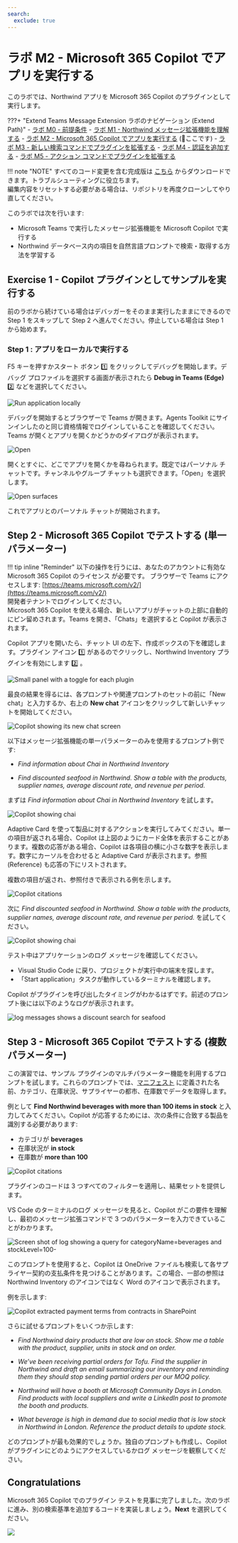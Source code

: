 ```yaml
---
search:
  exclude: true
---
```

# ラボ M2 - Microsoft 365 Copilot でアプリを実行する
このラボでは、Northwind アプリを Microsoft 365 Copilot のプラグインとして実行します。 

???+ "Extend Teams Message Extension ラボのナビゲーション (Extend Path)"
    - [ラボ M0 - 前提条件](/copilot-camp/pages/extend-message-ext/00-prerequisites) 
    - [ラボ M1 - Northwind メッセージ拡張機能を理解する](/copilot-camp/pages/extend-message-ext/01-nw-teams-app) 
    - [ラボ M2 - Microsoft 365 Copilot でアプリを実行する](/copilot-camp/pages/extend-message-ext/02-nw-plugin) (📍ここです)
    - [ラボ M3 - 新しい検索コマンドでプラグインを拡張する](/copilot-camp/pages/extend-message-ext/03-enhance-nw-plugin)
    - [ラボ M4 - 認証を追加する](/copilot-camp/pages/extend-message-ext/04-add-authentication) 
    - [ラボ M5 - アクション コマンドでプラグインを拡張する](/copilot-camp/pages/extend-message-ext/05-add-action) 

!!! note "NOTE"
    すべてのコード変更を含む完成版は [こちら](https://github.com/microsoft/copilot-camp/tree/main/src/extend-message-ext/Lab01-Run-NW-Teams/Northwind/) からダウンロードできます。トラブルシューティングに役立ちます。  
    編集内容をリセットする必要がある場合は、リポジトリを再度クローンしてやり直してください。

このラボでは次を行います:

- Microsoft Teams で実行したメッセージ拡張機能を Microsoft Copilot で実行する  
- Northwind データベース内の項目を自然言語プロンプトで検索・取得する方法を学習する 


## Exercise 1 - Copilot プラグインとしてサンプルを実行する

前のラボから続けている場合はデバッガーをそのまま実行したままにできるので Step 1 をスキップして Step 2 へ進んでください。停止している場合は Step 1 から始めます。 

### Step 1 : アプリをローカルで実行する

F5 キーを押すかスタート ボタン 1️⃣ をクリックしてデバッグを開始します。デバッグ プロファイルを選択する画面が表示されたら **Debug in Teams (Edge)** 2️⃣ などを選択してください。

![Run application locally](../../assets/images/extend-message-ext-01/02-02-Run-Project-01.png)

デバッグを開始するとブラウザーで Teams が開きます。Agents Toolkit にサインインしたのと同じ資格情報でログインしていることを確認してください。  
Teams が開くとアプリを開くかどうかのダイアログが表示されます。 

![Open](../../assets/images/extend-message-ext-01/nw-open.png)

開くとすぐに、どこでアプリを開くかを尋ねられます。既定ではパーソナル チャットです。チャンネルやグループ チャットも選択できます。「Open」を選択します。

![Open surfaces](../../assets/images/extend-message-ext-01/nw-open-2.png)

これでアプリとのパーソナル チャットが開始されます。

## Step 2 - Microsoft 365 Copilot でテストする (単一パラメーター)
!!! tip inline "Reminder"
    以下の操作を行うには、あなたのアカウントに有効な Microsoft 365 Copilot のライセンス が必要です。
ブラウザーで Teams にアクセスします: [https://teams.microsoft.com/v2/](https://teams.microsoft.com/v2/)  
開発者テナントでログインしてください。  
Microsoft 365 Copilot を使える場合、新しいアプリがチャットの上部に自動的にピン留めされます。Teams を開き、「Chats」を選択すると Copilot が表示されます。



Copilot アプリを開いたら、チャット UI の左下、作成ボックスの下を確認します。プラグイン アイコン 1️⃣ があるのでクリックし、Northwind Inventory プラグインを有効にします 2️⃣ 。

![Small panel with a toggle for each plugin](../../assets/images/extend-message-ext-02/03-02-Plugin-Panel.png)

最良の結果を得るには、各プロンプトや関連プロンプトのセットの前に「New chat」と入力するか、右上の **New chat** アイコンをクリックして新しいチャットを開始してください。

![Copilot showing its new chat screen](../../assets/images/extend-message-ext-02/03-01-New-Chat.png)

以下はメッセージ拡張機能の単一パラメーターのみを使用するプロンプト例です:

* *Find information about Chai in Northwind Inventory*

* *Find discounted seafood in Northwind. Show a table with the products, supplier names, average discount rate, and revenue per period.*

まずは *Find information about Chai in Northwind Inventory* を試します。

![Copilot showing chai](../../assets/images/extend-message-ext-02/copilot-response.png)

Adaptive Card を使って製品に対するアクションを実行してみてください。単一の項目が返される場合、Copilot は上図のようにカード全体を表示することがあります。複数の応答がある場合、Copilot は各項目の横に小さな数字を表示します。数字にカーソルを合わせると Adaptive Card が表示されます。参照 (Reference) も応答の下にリストされます。

複数の項目が返され、参照付きで表示される例を示します。

![Copilot citations](../../assets/images/extend-message-ext-02/citations.png)

次に *Find discounted seafood in Northwind. Show a table with the products, supplier names, average discount rate, and revenue per period.* を試してください。

![Copilot showing chai](../../assets/images/extend-message-ext-02/table.png)

テスト中はアプリケーションのログ メッセージを確認してください。
- Visual Studio Code に戻り、プロジェクトが実行中の端末を探します。
- 「Start application」タスクが動作しているターミナルを確認します。

Copilot がプラグインを呼び出したタイミングがわかるはずです。前述のプロンプト後には以下のようなログが表示されます。

![log messages shows a discount search for seafood](../../assets/images/extend-message-ext-02/vscode-log.png)



## Step 3 - Microsoft 365 Copilot でテストする (複数パラメーター)

この演習では、サンプル プラグインのマルチパラメーター機能を利用するプロンプトを試します。これらのプロンプトでは、[マニフェスト](https://github.com/microsoft/copilot-camp/tree/main/src/extend-message-ext/Lab01-Run-NW-Teams/Northwind/appPackage/manifest.json) に定義された名前、カテゴリ、在庫状況、サプライヤーの都市、在庫数でデータを取得します。

例として **Find Northwind beverages with more than 100 items in stock** と入力してみてください。Copilot が応答するためには、次の条件に合致する製品を識別する必要があります:

* カテゴリが **beverages**
* 在庫状況が **in stock**
* 在庫数が **more than 100**

![Copilot citations](../../assets/images/extend-message-ext-02/citations.png)

プラグインのコードは 3 つすべてのフィルターを適用し、結果セットを提供します。

VS Code のターミナルのログ メッセージを見ると、Copilot がこの要件を理解し、最初のメッセージ拡張コマンドで 3 つのパラメーターを入力できていることがわかります。

![Screen shot of log showing a query for categoryName=beverages and stockLevel=100- ](../../assets/images/extend-message-ext-02/multi-query.png)


このプロンプトを使用すると、Copilot は OneDrive ファイルも検索して各サプライヤー契約の支払条件を見つけることがあります。この場合、一部の参照は Northwind Inventory のアイコンではなく Word のアイコンで表示されます。

例を示します:

![Copilot extracted payment terms from contracts in SharePoint](../../assets/images/extend-message-ext-02/03-06c-PaymentTerms.png)

さらに試せるプロンプトをいくつか示します:

- *Find Northwind dairy products that are low on stock. Show me a table with the product, supplier, units in stock and on order.*

- *We’ve been receiving partial orders for Tofu. Find the supplier in Northwind and draft an email summarizing our inventory and reminding them they should stop sending partial orders per our MOQ policy.*

- *Northwind will have a booth at Microsoft Community Days  in London. Find products with local suppliers and write a LinkedIn post to promote the booth and products.*

- *What beverage is high in demand due to social media that is low stock in Northwind in London. Reference the product details to update stock.*

どのプロンプトが最も効果的でしょうか。独自のプロンプトも作成し、Copilot がプラグインにどのようにアクセスしているかログ メッセージを観察してください。

<cc-next />

## Congratulations

Microsoft 365 Copilot でのプラグイン テストを見事に完了しました。次のラボに進み、別の検索基準を追加するコードを実装しましょう。**Next** を選択してください。

<img src="https://m365-visitor-stats.azurewebsites.net/copilot-camp/extend-message-ext/02-nw-plugin--ja" />